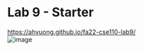 # Lab 9 - Starter  
https://ahvuong.github.io/fa22-cse110-lab9/  
![image](https://user-images.githubusercontent.com/110503579/204059587-bd77ff19-3eef-48d2-9cf2-f8298cac1992.png)
